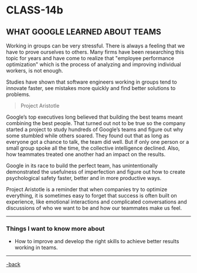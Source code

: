 # CLASS-14b

## WHAT GOOGLE LEARNED ABOUT TEAMS

Working in groups can be very stressful. There is always a feeling that we have to prove ourselves to others. Many firms have been researching this topic for years and have come to realize that "employee performance optimization" which is the process of analyzing and improving individual workers, is not enough.

Studies have shown that software engineers working in groups tend to innovate faster, see mistakes more quickly and find better solutions to problems.

>Project Aristotle

Google’s top executives long believed that building the best teams meant combining the best people. That turned out not to be true so the company started a project to study hundreds of Google’s teams and figure out why some stumbled while others soared. They found out that as long as everyone got a chance to talk, the team did well. But if only one person or a small group spoke all the time, the collective intelligence declined. Also, how teammates treated one another had an impact on the results.

Google in its race to build the perfect team, has unintentionally demonstrated the usefulness of imperfection and figure out how to create psychological safety faster, better and in more productive ways.

Project Aristotle is a reminder that when companies try to optimize everything, it is sometimes easy to forget that success is often built on experience, like emotional interactions and complicated conversations and discussions of who we want to be and how our teammates make us feel.

***

### Things I want to know more about

* How to improve and develop the right skills to achieve better results working in teams.

***

[-back](https://alexriverau.github.io/reading-notes/)

